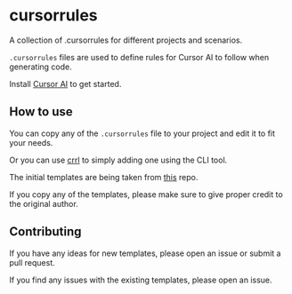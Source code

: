 # cursorrules

A collection of .cursorrules for different projects and scenarios.

`.cursorrules` files are used to define rules for Cursor AI to follow when generating code.

Install [Cursor AI](https://cursor.sh/) to get started.

## How to use

You can copy any of the `.cursorrules` file to your project and edit it to fit your needs.

Or you can use [crrl](https://github.com/qwertic/crrl) to simply adding one using the CLI tool.

The initial templates are being taken from [this](https://www.cursordirectory.com/) repo.

If you copy any of the templates, please make sure to give proper credit to the original author.

## Contributing

If you have any ideas for new templates, please open an issue or submit a pull request.

If you find any issues with the existing templates, please open an issue.
